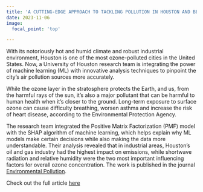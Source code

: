 ```yaml
---
title: 'A CUTTING-EDGE APPROACH TO TACKLING POLLUTION IN HOUSTON AND BEYOND: University of Houston Researchers Use Machine Learning and SHAP Analysis to Pinpoint Air Pollution Sources'
date: 2023-11-06
image:
  focal_point: 'top'

---
```

With its notoriously hot and humid climate and robust industrial environment, Houston is one of the most ozone-polluted cities in the United States. Now, a University of Houston research team is integrating the power of machine learning (ML) with innovative analysis techniques to pinpoint the city’s air pollution sources more accurately.

While the ozone layer in the stratosphere protects the Earth, and us, from the harmful rays of the sun, it’s also a major pollutant that can be harmful to human health when it’s closer to the ground. Long-term exposure to surface ozone can cause difficulty breathing, worsen asthma and increase the risk of heart disease, according to the Environmental Protection Agency.

The research team integrated the Positive Matrix Factorization (PMF) model with the SHAP algorithm of machine learning, which helps explain why ML models make certain decisions while also making the data more understandable. Their analysis revealed that in industrial areas, Houston’s oil and gas industry had the highest impact on emissions, while shortwave radiation and relative humidity were the two most important influencing factors for overall ozone concentration. The work is published in the journal [Environmental Pollution](https://www.sciencedirect.com/science/article/pii/S0269749123012253).


Check out the full article [here](https://www.uh.edu/news-events/stories/2023/november-2023/11062023-pinpointing-air-pollution-houston.php)
